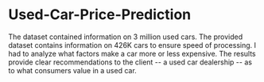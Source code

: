 # Used-Car-Price-Prediction

The dataset contained information on 3 million used cars. The provided dataset contains information on 426K cars to ensure speed of processing. I had to analyze what factors make a car more or less expensive. The results provide clear recommendations to the client -- a used car dealership -- as to what consumers value in a used car.
